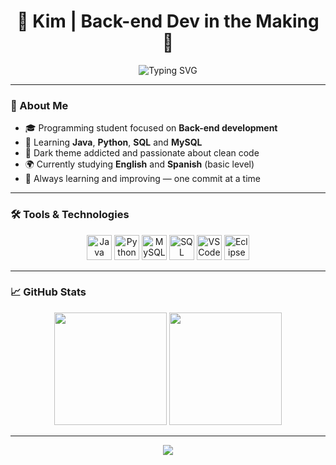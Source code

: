 <h1 align="center">👾 Kim | Back-end Dev in the Making 👾</h1>

<p align="center">
  <img src="https://readme-typing-svg.demolab.com?font=Fira+Code&size=24&duration=3000&pause=1000&color=7F00FF&center=true&vCenter=true&width=435&lines=Programming+Student;Focused+on+Back-end+Development;Learning+Java%2C+Python%2C+SQL+%E2%9D%A4;VS+Code+and+Eclipse+fan!" alt="Typing SVG" />
</p>

---

### 🧠 About Me

- 🎓 Programming student focused on **Back-end development**
- 🧪 Learning **Java**, **Python**, **SQL** and **MySQL**
- 🌌 Dark theme addicted and passionate about clean code
- 🌍 Currently studying **English** and **Spanish** (basic level)
- 🚀 Always learning and improving — one commit at a time

---

### 🛠️ Tools & Technologies

<p align="center">
  <img src="https://cdn.jsdelivr.net/gh/devicons/devicon/icons/java/java-original.svg" height="40" alt="Java" />
  <img src="https://cdn.jsdelivr.net/gh/devicons/devicon/icons/python/python-original.svg" height="40" alt="Python" />
  <img src="https://cdn.jsdelivr.net/gh/devicons/devicon/icons/mysql/mysql-original.svg" height="40" alt="MySQL" />
  <img src="https://cdn.jsdelivr.net/gh/devicons/devicon/icons/sqlite/sqlite-original.svg" height="40" alt="SQL" />
  <img src="https://cdn.jsdelivr.net/gh/devicons/devicon/icons/vscode/vscode-original.svg" height="40" alt="VS Code" />
  <img src="https://cdn.jsdelivr.net/gh/devicons/devicon/icons/eclipse/eclipse-original.svg" height="40" alt="Eclipse" />
</p>

---

### 📈 GitHub Stats

<p align="center">
  <img height="180em" src="https://github-readme-stats.vercel.app/api?username=Kimvitoriaa&show_icons=true&theme=tokyonight&hide_border=true" />
  <img height="180em" src="https://github-readme-stats.vercel.app/api/top-langs/?username=Kimvitoriaa&layout=compact&theme=tokyonight&hide_border=true" />
</p>

---

<p align="center">
  <img src="https://capsule-render.vercel.app/api?type=wave&color=7F00FF&height=100&section=footer"/>
</p>

